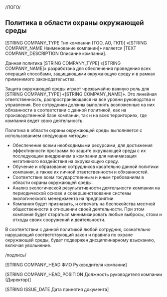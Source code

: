 /ЛОГО/

## Политика в области охраны окружающей среды

[STRING COMPANY_TYPE Тип компании (ТОО, АО, ГКП)] «[STRING COMPANY_NAME Наименование компании]» является [TEXT COMPANY_DESCRIPTION Описание компании].

Данная политика [STRING COMPANY_TYPE] «[STRING COMPANY_NAME]» разработана для обеспечения проведения всех операций способами, защищающими окружающую среду и в рамках применимого законодательства.

Защита окружающей среды играет чрезвычайно важную роль для [STRING COMPANY_TYPE] «[STRING COMPANY_NAME]». Это линейная ответственность, распространяющаяся на все уровни руководства и управления. Все сотрудники должны выполнять возложенные на них обязанности в соответствии с данной политикой, как на производственной базе компании, так и на всех территориях, где компания ведет свою деятельность.

Политика в области охраны окружающей среды выполняется с использованием следующих методик:

- Обеспечение всеми необходимыми ресурсами, для достижения эффективности программ по защите окружающей среды с их последующим внедрением в компании для минимизация негативного воздействия на окружающую среду.
- Обучение и образование сотрудников касательно данной политики компании, а также их личной ответственности и обязанностей.
- Соответствие всем государственным и иным требованиям в области охраны окружающей среды.
- Анализ экологической результативности деятельности компании на периодической основе и совершенствование системы экологического менеджмента на предприятии.
- Компания будет признавать, и отвечать на беспокойства местной общественности в отношении своей деятельности. При этом компания будет стараться минимизировать любые выбросы, стоки и отходы своих сооружений и деятельности.

В соответствии с данной политикой любой сотрудник, сознательно нарушающий соответствующий закон и правила по охране окружающей среды, будет подвержен дисциплинарному взысканию, включая увольнение.

/подпись/

[STRING COMPANY_HEAD ФИО Руководителя компании]

[STRING COMPANY_HEAD_POSITION Должность руководителя компании (Директор)]

[STRING ISSUE_DATE Дата принятия документа]